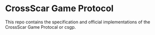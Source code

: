 # CrossScar Game Protocol

This repo contains the specification and official implementations of the
CrossScar Game Protocal or csgp.
